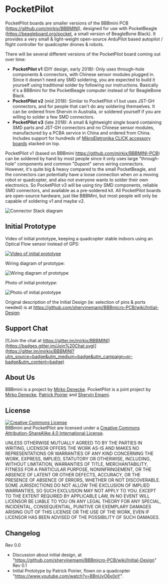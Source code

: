 # PocketPilot
PocketPilot boards are smaller versions of the BBBmini PCB (https://github.com/mirkix/BBBMINI), designed for use with PocketBeagle (https://beagleboard.org/pocket, a small version of BeagleBone Black). It provides a very small & light-weight open-source ArduPilot based autopilot / flight controller for quadcopter drones & robots.

There will be several different versions of the PocketPilot board coming out over time:

* **PocketPilot v1** (DIY design, early 2018): Only uses through-hole components & connectors, with Chinese sensor modules plugged in. Since it doesn't need any SMD soldering, you are expected to build it yourself using traditional solder by following our instructions. Basically it's a BBBmini for the PocketBeagle computer instead of for BeagleBone Black.
* **PocketPilot v2** (mid 2018): Similar to PocketPilot v1 but uses JST-GH connectors, and for people that can't do any soldering themselves. It can be ordered from Shervin in Australia, or soldered yourself if you are willing to solder a few SMD connectors.
* **PocketPilot v3** (late 2018): A small & lightweight single board containing SMD parts and JST-GH connectors and no Chinese sensor modules, manufactured by a PCBA service in China and ordered from China. Includes support for hundreds of <a href="https://www.mikroe.com/click">MikroEletronika CLICK accessory boards</a> stacked on top.

PocketPilot v1 (based on BBBmini https://github.com/mirkix/BBBMINI-PCB) can be soldered by hand by most people since it only uses large "through-hole" components and common "Dupont" servo wiring connectors. However, it's quite big & heavy compared to the small PocketBeagle, and the connectors can potentially have a loose connection when on a moving robot or quadcopter, and also not everyone wants to solder their own electronics. So PocketPilot v3 will be using tiny SMD components, reliable SMD connectors, and available as a pre-soldered kit. All PocketPilot boards are open-source hardware, just like BBBMini, but most people will only be capable of soldering v1 and maybe v2.

![Connector Stack diagram](https://raw.githubusercontent.com/PocketPilot/PocketPilot/master/doc/Initial%20Prototype/Connector%20Stack.png "Connector Stack diagram")


## Initial Prototype

Video of initial prototype, keeping a quadcopter stable indoors using an Optical Flow sensor instead of GPS:

[![Video of initial prototype](https://img.youtube.com/vi/BBnUvO6x0oY/0.jpg "Video of initial prototype")](https://youtu.be/BBnUvO6x0oY)

Wiring diagram of prototype:

![Wiring diagram of prototype](https://raw.githubusercontent.com/PocketPilot/PocketPilot/master/doc/Initial%20Prototype/Pocket%20Wiring.jpg "Wiring diagram of prototype")

Photo of initial prototype:

![Photo of initial prototype](https://raw.githubusercontent.com/PocketPilot/PocketPilot/master/doc/Initial%20Prototype/Pocket%20Prototype.jpg "Photo of initial prototype")

Original description of the Initial Design (ie: selection of pins & ports needed) is at 
https://github.com/shervinemami/BBBmicro-PCB/wiki/Initial-Design


## Support Chat

[![Join the chat at https://gitter.im/mirkix/BBBMINI](https://badges.gitter.im/Join%20Chat.svg)](https://gitter.im/mirkix/BBBMINI?utm_source=badge&utm_medium=badge&utm_campaign=pr-badge&utm_content=badge)


## About Us
BBBmini is a project by <a xmlns:cc="http://creativecommons.org/ns#" href="https://github.com/mirkix" property="cc:attributionName" rel="cc:attributionURL">Mirko Denecke</a>.
PocketPilot is a joint project by <a href="https://github.com/mirkix">Mirko Denecke</a>, <a href="https://github.com/patrickpoirier51">Patrick Poirier</a> and <a href="https://github.com/shervinemami">Shervin Emami</a>.


## License

<a rel="license" href="http://creativecommons.org/licenses/by-sa/4.0/"><img alt="Creative Commons License" style="border-width:0" src="https://i.creativecommons.org/l/by-sa/4.0/88x31.png" /></a><br /><span xmlns:dct="http://purl.org/dc/terms/" property="dct:title">BBBmini and PocketPilot</span> are licensed under a <a rel="license" href="http://creativecommons.org/licenses/by-sa/4.0/">Creative Commons Attribution-ShareAlike 4.0 International License</a>.

UNLESS OTHERWISE MUTUALLY AGREED TO BY THE PARTIES IN WRITING, LICENSOR OFFERS THE WORK AS-IS AND MAKES NO REPRESENTATIONS OR WARRANTIES OF ANY KIND CONCERNING THE WORK, EXPRESS, IMPLIED, STATUTORY OR OTHERWISE, INCLUDING, WITHOUT LIMITATION, WARRANTIES OF TITLE, MERCHANTABILITY, FITNESS FOR A PARTICULAR PURPOSE, NONINFRINGEMENT, OR THE ABSENCE OF LATENT OR OTHER DEFECTS, ACCURACY, OR THE PRESENCE OF ABSENCE OF ERRORS, WHETHER OR NOT DISCOVERABLE. SOME JURISDICTIONS DO NOT ALLOW THE EXCLUSION OF IMPLIED WARRANTIES, SO SUCH EXCLUSION MAY NOT APPLY TO YOU. EXCEPT TO THE EXTENT REQUIRED BY APPLICABLE LAW, IN NO EVENT WILL LICENSOR BE LIABLE TO YOU ON ANY LEGAL THEORY FOR ANY SPECIAL, INCIDENTAL, CONSEQUENTIAL, PUNITIVE OR EXEMPLARY DAMAGES ARISING OUT OF THIS LICENSE OR THE USE OF THE WORK, EVEN IF LICENSOR HAS BEEN ADVISED OF THE POSSIBILITY OF SUCH DAMAGES.


## Changelog

Rev 0.0
* Discussion about initial design, at "https://github.com/shervinemami/BBBmicro-PCB/wiki/Initial-Design"
Rev 0.1
* Initial Prototype by Patrick Poirier, flown on a quadcopter "https://www.youtube.com/watch?v=BBnUvO6x0oY".
